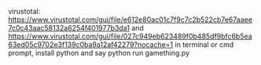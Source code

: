 virustotal: https://www.virustotal.com/gui/file/e612e80ac01c7f9c7c2b522cb7e67aaee7c0c43aac58132a6254f401977b3da1 and https://www.virustotal.com/gui/file/027c949eb623489f0b485df9bfc6b5ea63ed05c9702e3f139c0ba9a12af42279?nocache=1
in terminal or cmd prompt, install python and say python run gamething.py
